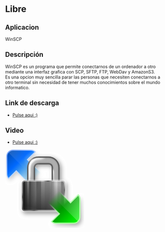 # Libre
## Aplicacion
WinSCP
## Descripción
WinSCP es un programa que permite conectarnos de un ordenador a otro mediante una interfaz grafica con SCP, SFTP, FTP,
WebDav y AmazonS3. Es una opcion muy sencilla parar las personas que necesiten conectarnos a otro terminal sin necesidad de tener
muchos conocimientos sobre el mundo informatico.
## Link de descarga
- [Pulse aqui :)](https://winscp.net/eng/download.php)
## Video
- [Pulse aqui :)](https://www.youtube.com/watch?v=1Vt--7bNXSg)

![image](/contenidos/winscp.png)
